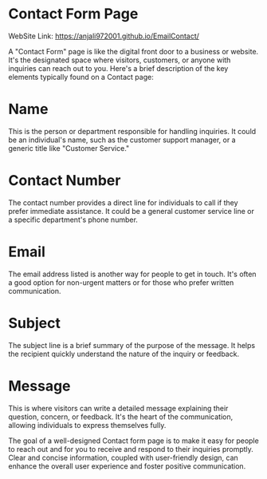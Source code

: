 # Contact Form Page

WebSite Link: https://anjali972001.github.io/EmailContact/

A "Contact Form" page is like the digital front door to a business or website. It's the designated space where visitors, customers, or anyone with inquiries can reach out to you. Here's a brief description of the key elements typically found on a Contact page:

#  Name
 This is the person or department responsible for handling inquiries. It could be an individual's name, such as the customer support manager, or a generic title like "Customer Service."

# Contact Number
The contact number provides a direct line for individuals to call if they prefer immediate assistance. It could be a general customer service line or a specific department's phone number.

# Email
The email address listed is another way for people to get in touch. It's often a good option for non-urgent matters or for those who prefer written communication.

# Subject
The subject line is a brief summary of the purpose of the message. It helps the recipient quickly understand the nature of the inquiry or feedback.

# Message 
This is where visitors can write a detailed message explaining their question, concern, or feedback. It's the heart of the communication, allowing individuals to express themselves fully.

The goal of a well-designed Contact form page is to make it easy for people to reach out and for you to receive and respond to their inquiries promptly. Clear and concise information, coupled with user-friendly design, can enhance the overall user experience and foster positive communication.
